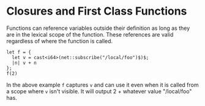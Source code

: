 # Closures and First Class Functions

Functions can reference variables outside their definition as long as they are
in the lexical scope of the function. These references are valid regardless of
where the function is called.

```
let f = {
  let v = cast<i64>(net::subscribe("/local/foo")$)$;
  |n| v + n
};
f(2)
```

In the above example `f` captures `v` and can use it even when it is called from
a scope where `v` isn't visible. It will output 2 + whatever value "/local/foo"
has.

